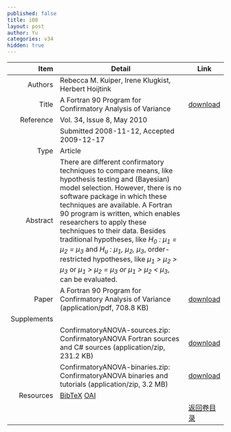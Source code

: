 ```yaml
---
published: false
title: i08
layout: post
author: Yu
categories: v34
hidden: true
---
```


| Item | Detail | Link |
|---:|---|---|
| Authors | Rebecca M. Kuiper, Irene Klugkist, Herbert Hoijtink| |
| Title |A Fortran 90 Program for Confirmatory Analysis of Variance | [download](http://www.jstatsoft.org/v34/i08/paper) |
| Reference |Vol. 34, Issue 8, May 2010 | |
| | Submitted 2008-11-12, Accepted 2009-12-17| | 
| Type | Article| |
| Abstract | There are different confirmatory techniques to compare means, like hypothesis testing and (Bayesian) model selection. However, there is no software package in which these techniques are available. A Fortran 90 program is written, which enables researchers to apply these techniques to their data. Besides traditional hypotheses, like <i>H<sub>0</sub> : μ<sub>1</sub> = μ<sub>2</sub> = μ<sub>3</sub></i> and <i>H<sub>u</sub> : μ<sub>1</sub>, μ<sub>2</sub>, μ<sub>3</sub></i>, order-restricted hypotheses, like <i>μ<sub>1</sub> &gt; μ<sub>2</sub> &gt; μ<sub>3</sub></i> or <i>μ<sub>1</sub> &gt; μ<sub>2</sub> = μ<sub>3</sub> or μ<sub>1</sub> &gt; μ<sub>2</sub> &lt; μ<sub>3</sub></i>, can be evaluated.| |
| Paper | A Fortran 90 Program for Confirmatory Analysis of Variance  (application/pdf, 708.8 KB)| [download](http://www.jstatsoft.org/v34/i08/paper) |
| Supplements | | |
| |ConfirmatoryANOVA-sources.zip:  ConfirmatoryANOVA Fortran sources and C# sources  (application/zip, 231.2 KB)|  [download](http://www.jstatsoft.org/v34/i08/supp/1) |
| |ConfirmatoryANOVA-binaries.zip: ConfirmatoryANOVA binaries and tutorials  (application/zip, 3.2 MB)|  [download](http://www.jstatsoft.org/v34/i08/supp/2) |
| Resources | [BibTeX](http://www.jstatsoft.org/v34/i08/bibtex) [OAI](http://www.jstatsoft.org/oai?verb=GetRecord&identifier=oai.jstatsoft/v34/i08&prefix=oai_dc)| |
| |  | [返回卷目录]({{site.baseurl}}/volume/v34.html) |